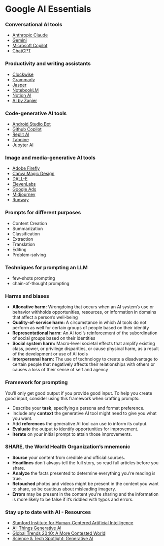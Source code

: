 # Google AI Essentials

### Conversational AI tools

- [Anthropic Claude](https://www.anthropic.com/claude)
- [Gemini](https://gemini.google.com/)
- [Microsoft Copilot](https://copilot.microsoft.com/)
- [ChatGPT](https://chatgpt.com/)

### Productivity and writing assistants

- [Clockwise](https://www.getclockwise.com/)
- [Grammarly](https://www.grammarly.com/)
- [Jasper](https://www.jasper.ai/)
- [NotebookLM](https://notebooklm.google/)
- [Notion AI](https://www.notion.com/product/ai)
- [AI by Zapier](https://zapier.com/apps/ai/integrations)

### Code-generative AI tools

- [Android Studio Bot](https://developer.android.com/studio/preview/gemini)
- [Github Copilot](https://github.com/features/copilot)
- [Replit AI](https://replit.com/ai)
- [Tabnine](https://www.tabnine.com/)
- [Jupyter AI](https://jupyter-ai.readthedocs.io/en/latest/)

### Image and media-generative AI tools

- [Adobe Firefly](https://www.adobe.com/sensei/generative-ai/firefly.html)
- [Canva Magic Design](https://www.canva.com/magic-design/)
- [DALL-E](https://openai.com/index/dall-e-3/)
- [ElevenLabs](https://elevenlabs.io/)
- [Google Ads](https://ads.google.com/home/campaigns/ai-powered-ad-solutions/)
- [Midjourney](https://www.midjourney.com/home)
- [Runway](https://runwayml.com/)

### Prompts for different purposes

- Content Creation
- Summarization
- Classification
- Extraction
- Translation
- Editing
- Problem-solving

### Techniques for prompting an LLM

- few-shots prompting
- chain-of-thought prompting

### Harms and biases

- **Allocative harm:** Wrongdoing that occurs when an AI system’s use or behavior withholds opportunities, resources, or information in domains that affect a person’s well-being
- **Quality-of-service harm:** A circumstance in which AI tools do not perform as well for certain groups of people based on their identity
- **Representational harm:** An AI tool’s reinforcement of the subordination of social groups based on their identities
- **Social system harm:** Macro-level societal effects that amplify existing class, power, or privilege disparities, or cause physical harm, as a result of the development or use of AI tools
- **Interpersonal harm:** The use of technology to create a disadvantage to certain people that negatively affects their relationships with others or causes a loss of their sense of self and agency

### Framework for prompting

You’ll only get good output if you provide good input.
To help you create good input, consider using this framework when crafting prompts:

- Describe your **task**, specifying a persona and format preference.
- Include any **context** the generative AI tool might need to give you what you want.
- Add **references** the generative AI tool can use to inform its output.
- **Evaluate** the output to identify opportunities for improvement.
- **Iterate** on your initial prompt to attain those improvements.

### SHARE, the World Health Organization’s mnemonic

- **Source** your content from credible and official sources.
- **Headlines** don't always tell the full story, so read full articles before you share.
- **Analyze** the facts presented to determine everything you're reading is true.
- **Retouched** photos and videos might be present in the content you want to share, so be cautious about misleading imagery.
- **Errors** may be present in the content you're sharing and the information is more likely to be false if it’s riddled with typos and errors.

### Stay up to date with AI - Resources

- [Stanford Institute for Human-Centered Artificial Intelligence](https://hai.stanford.edu/)
- [All Things Generative AI](https://allthingsai.com/)
- [Global Trends 2040: A More Contested World](https://www.dni.gov/index.php/gt2040-home)
- [Science & Tech Spotlight: Generative AI](https://www.gao.gov/products/gao-23-106782)
